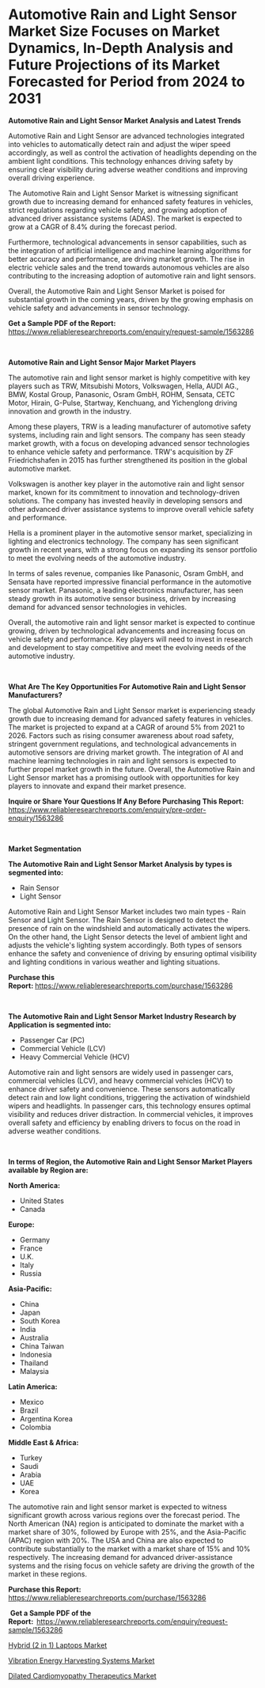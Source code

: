 <p><h1>Automotive Rain and Light Sensor Market Size Focuses on Market Dynamics, In-Depth Analysis and Future Projections of its Market Forecasted for Period from 2024 to 2031</h1></p><p><strong>Automotive Rain and Light Sensor Market Analysis and Latest Trends</strong></p>
<p><p>Automotive Rain and Light Sensor are advanced technologies integrated into vehicles to automatically detect rain and adjust the wiper speed accordingly, as well as control the activation of headlights depending on the ambient light conditions. This technology enhances driving safety by ensuring clear visibility during adverse weather conditions and improving overall driving experience.</p><p>The Automotive Rain and Light Sensor Market is witnessing significant growth due to increasing demand for enhanced safety features in vehicles, strict regulations regarding vehicle safety, and growing adoption of advanced driver assistance systems (ADAS). The market is expected to grow at a CAGR of 8.4% during the forecast period.</p><p>Furthermore, technological advancements in sensor capabilities, such as the integration of artificial intelligence and machine learning algorithms for better accuracy and performance, are driving market growth. The rise in electric vehicle sales and the trend towards autonomous vehicles are also contributing to the increasing adoption of automotive rain and light sensors.</p><p>Overall, the Automotive Rain and Light Sensor Market is poised for substantial growth in the coming years, driven by the growing emphasis on vehicle safety and advancements in sensor technology.</p></p>
<p><strong>Get a Sample PDF of the Report:&nbsp;</strong> <a href="https://www.reliableresearchreports.com/enquiry/request-sample/1563286">https://www.reliableresearchreports.com/enquiry/request-sample/1563286</a></p>
<p>&nbsp;</p>
<p><strong>Automotive Rain and Light Sensor Major Market Players</strong></p>
<p><p>The automotive rain and light sensor market is highly competitive with key players such as TRW, Mitsubishi Motors, Volkswagen, Hella, AUDI AG., BMW, Kostal Group, Panasonic, Osram GmbH, ROHM, Sensata, CETC Motor, Hirain, G-Pulse, Startway, Kenchuang, and Yichenglong driving innovation and growth in the industry.</p><p>Among these players, TRW is a leading manufacturer of automotive safety systems, including rain and light sensors. The company has seen steady market growth, with a focus on developing advanced sensor technologies to enhance vehicle safety and performance. TRW's acquisition by ZF Friedrichshafen in 2015 has further strengthened its position in the global automotive market.</p><p>Volkswagen is another key player in the automotive rain and light sensor market, known for its commitment to innovation and technology-driven solutions. The company has invested heavily in developing sensors and other advanced driver assistance systems to improve overall vehicle safety and performance.</p><p>Hella is a prominent player in the automotive sensor market, specializing in lighting and electronics technology. The company has seen significant growth in recent years, with a strong focus on expanding its sensor portfolio to meet the evolving needs of the automotive industry.</p><p>In terms of sales revenue, companies like Panasonic, Osram GmbH, and Sensata have reported impressive financial performance in the automotive sensor market. Panasonic, a leading electronics manufacturer, has seen steady growth in its automotive sensor business, driven by increasing demand for advanced sensor technologies in vehicles.</p><p>Overall, the automotive rain and light sensor market is expected to continue growing, driven by technological advancements and increasing focus on vehicle safety and performance. Key players will need to invest in research and development to stay competitive and meet the evolving needs of the automotive industry.</p></p>
<p>&nbsp;</p>
<p><strong>What Are The Key Opportunities For Automotive Rain and Light Sensor Manufacturers?</strong></p>
<p><p>The global Automotive Rain and Light Sensor market is experiencing steady growth due to increasing demand for advanced safety features in vehicles. The market is projected to expand at a CAGR of around 5% from 2021 to 2026. Factors such as rising consumer awareness about road safety, stringent government regulations, and technological advancements in automotive sensors are driving market growth. The integration of AI and machine learning technologies in rain and light sensors is expected to further propel market growth in the future. Overall, the Automotive Rain and Light Sensor market has a promising outlook with opportunities for key players to innovate and expand their market presence.</p></p>
<p><strong>Inquire or Share Your Questions If Any Before Purchasing This Report:</strong> <a href="https://www.reliableresearchreports.com/enquiry/pre-order-enquiry/1563286">https://www.reliableresearchreports.com/enquiry/pre-order-enquiry/1563286</a></p>
<p>&nbsp;</p>
<p><strong>Market Segmentation</strong></p>
<p><strong>The Automotive Rain and Light Sensor Market Analysis by types is segmented into:</strong></p>
<p><ul><li>Rain Sensor</li><li>Light Sensor</li></ul></p>
<p><p>Automotive Rain and Light Sensor Market includes two main types - Rain Sensor and Light Sensor. The Rain Sensor is designed to detect the presence of rain on the windshield and automatically activates the wipers. On the other hand, the Light Sensor detects the level of ambient light and adjusts the vehicle's lighting system accordingly. Both types of sensors enhance the safety and convenience of driving by ensuring optimal visibility and lighting conditions in various weather and lighting situations.</p></p>
<p><strong>Purchase this Report:&nbsp;</strong><a href="https://www.reliableresearchreports.com/purchase/1563286">https://www.reliableresearchreports.com/purchase/1563286</a></p>
<p>&nbsp;</p>
<p><strong>The Automotive Rain and Light Sensor Market Industry Research by Application is segmented into:</strong></p>
<p><ul><li>Passenger Car (PC)</li><li>Commercial Vehicle (LCV)</li><li>Heavy Commercial Vehicle (HCV)</li></ul></p>
<p><p>Automotive rain and light sensors are widely used in passenger cars, commercial vehicles (LCV), and heavy commercial vehicles (HCV) to enhance driver safety and convenience. These sensors automatically detect rain and low light conditions, triggering the activation of windshield wipers and headlights. In passenger cars, this technology ensures optimal visibility and reduces driver distraction. In commercial vehicles, it improves overall safety and efficiency by enabling drivers to focus on the road in adverse weather conditions.</p></p>
<p>&nbsp;</p>
<p><strong>In terms of Region, the Automotive Rain and Light Sensor Market Players available by Region are:</strong></p>
<p>
    <p> <strong> North America: </strong>
        <ul>
            <li>United States</li>
            <li>Canada</li>
        </ul>
        </p> 
    <p> <strong> Europe: </strong>
        <ul>
            <li>Germany</li>
            <li>France</li>
            <li>U.K.</li>
            <li>Italy</li>
            <li>Russia</li>
        </ul>
        </p> 
    <p> <strong> Asia-Pacific: </strong>
        <ul>
            <li>China</li>
            <li>Japan</li>
            <li>South Korea</li>
            <li>India</li>
            <li>Australia</li>
            <li>China Taiwan</li>
            <li>Indonesia</li>
            <li>Thailand</li>
            <li>Malaysia</li>
        </ul>
        </p> 
    <p> <strong> Latin America: </strong>
        <ul>
            <li>Mexico</li>
            <li>Brazil</li>
            <li>Argentina Korea</li>
            <li>Colombia</li>
        </ul>
        </p> 
    <p> <strong> Middle East & Africa: </strong>
        <ul>
            <li>Turkey</li>
            <li>Saudi</li>
            <li>Arabia</li>
            <li>UAE</li>
            <li>Korea</li>
        </ul>
    </p>
    </p>
<p><p>The automotive rain and light sensor market is expected to witness significant growth across various regions over the forecast period. The North American (NA) region is anticipated to dominate the market with a market share of 30%, followed by Europe with 25%, and the Asia-Pacific (APAC) region with 20%. The USA and China are also expected to contribute substantially to the market with a market share of 15% and 10% respectively. The increasing demand for advanced driver-assistance systems and the rising focus on vehicle safety are driving the growth of the market in these regions.</p></p>
<p><strong>Purchase this Report: </strong><a href="https://www.reliableresearchreports.com/purchase/1563286">https://www.reliableresearchreports.com/purchase/1563286</a></p>
<p>&nbsp;<strong>Get a Sample PDF of the Report:&nbsp;&nbsp;</strong><a href="https://www.reliableresearchreports.com/enquiry/request-sample/1563286">https://www.reliableresearchreports.com/enquiry/request-sample/1563286</a></p>
<p><strong></strong></p>
<p><p><a href="https://view.publitas.com/reportprime-1/hybrid-2-in-1-laptops-market-size-reflecting-a-forecast-till-2030-market-by-type-by-application-and-by-geography/">Hybrid (2 in 1) Laptops Market</a></p><p><a href="https://view.publitas.com/reportprime-1/vibration-energy-harvesting-systems-market-analysis-and-market-size-global-industry-overview-market-segmentation-and-forecast-2023-to-2030/">Vibration Energy Harvesting Systems Market</a></p><p><a href="https://view.publitas.com/reportprime-1/dilated-cardiomyopathy-therapeutics-market-size-furnishes-valuable-information-encompassing-market-share-market-trends-and-projections-spanning-from-2023-to-2030/">Dilated Cardiomyopathy Therapeutics Market</a></p></p>